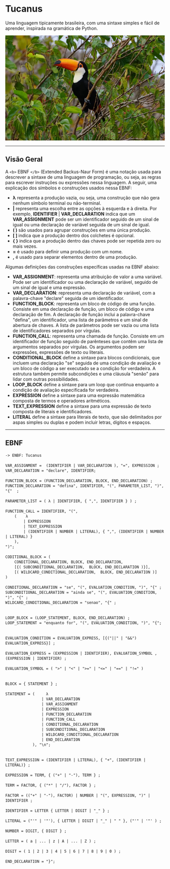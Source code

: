 # Tucanus

Uma linguagem tipicamente brasileira, com uma sintaxe simples e fácil de aprender, inspirada na gramática de Python.

![Tucanuçu](img/tucanucu-ramphastos-toco-.webp)

---

## Visão Geral

A `<b>` EBNF `</b>` (Extended Backus-Naur Form) é uma notação usada para descrever a sintaxe de uma linguagem de programação, ou seja, as regras para escrever instruções ou expressões nessa linguagem. A seguir, uma explicação dos símbolos e construções usados nessa EBNF:

- **λ** representa a produção vazia, ou seja, uma construção que não gera nenhum símbolo terminal ou não-terminal.
- **|** representa uma escolha entre as opções à esquerda e à direita. Por exemplo, **IDENTIFIER** | **VAR_DECLARATION** indica que um **VAR_ASSIGNMENT** pode ser um identificador seguido de um sinal de igual ou uma declaração de variável seguida de um sinal de igual.
- **( )** são usados para agrupar construções em uma única produção.
- **[ ]** indica que a produção dentro dos colchetes é opcional.
- **{ }** indica que a produção dentro das chaves pode ser repetida zero ou mais vezes.
- **=** é usado para definir uma produção com um nome.
- **,** é usado para separar elementos dentro de uma produção.

Algumas definições das construções específicas usadas na EBNF abaixo:

- **VAR_ASSIGNMENT**: representa uma atribuição de valor a uma variável. Pode ser um identificador ou uma declaração de variável, seguido de um sinal de igual e uma expressão.
- **VAR_DECLARATION**: representa uma declaração de variável, com a palavra-chave "declare" seguida de um identificador.
- **FUNCTION_BLOCK**: representa um bloco de código de uma função. Consiste em uma declaração de função, um bloco de código e uma declaração de fim. A declaração de função inclui a palavra-chave "defina", um identificador, uma lista de parâmetros e um sinal de abertura de chaves. A lista de parâmetros pode ser vazia ou uma lista de identificadores separados por vírgulas.
- **FUNCTION_CALL**: representa uma chamada de função. Consiste em um identificador de função seguido de parênteses que contêm uma lista de argumentos separados por vírgulas. Os argumentos podem ser expressões, expressões de texto ou literais.
- **CONDITIONAL_BLOCK** define a sintaxe para blocos condicionais, que incluem uma declaração "se" seguida de uma condição de avaliação e um bloco de código a ser executado se a condição for verdadeira. A estrutura também permite subcondições e uma cláusula "senão" para lidar com outras possibilidades.
- **LOOP_BLOCK** define a sintaxe para um loop que continua enquanto a condição de avaliação especificada for verdadeira.
- **EXPRESSION** define a sintaxe para uma expressão matemática composta de termos e operadores aritméticos.
- **TEXT_EXPRESSION** define a sintaxe para uma expressão de texto composta de literais e identificadores.
- **LITERAL** define a sintaxe para literais de texto, que são delimitados por aspas simples ou duplas e podem incluir letras, dígitos e espaços.

---

## EBNF

```
-> ENBF: Tucanus

VAR_ASSIGNMENT =  (IDENTIFIER | VAR_DECLARATION ), "=", EXPRESSION ;
VAR_DECLARATION = "declare", IDENTIFIER;

FUNCTION_BLOCK = (FUNCTION_DECLARATION, BLOCK, END_DECLARATION) ;
FUNCTION_DECLARATION = "defina", IDENTIFIER, "(", PARAMETER_LIST, ")", "{"  ;

PARAMETER_LIST = ( λ | IDENTIFIER, { ",", IDENTIFIER } ) ;

FUNCTION_CALL = IDENTIFIER, "(",
    (    λ
        | EXPRESSION
        | TEXT_EXPRESSION
        | (IDENTIFIER | NUMBER | LITERAL), { ",", (IDENTIFIER | NUMBER | LITERAL) }
    ),
")";

CODITIONAL_BLOCK = (
    CONDITIONAL_DECLARATION, BLOCK, END_DECLARATION,
    [{( SUBCONDITIONAL_DECLARATION,  BLOCK, END_DECLARATION )}],
    [( WILDCARD_CONDITIONAL_DECLARATION,  BLOCK, END_DECLARATION )]
)

CONDITIONAL_DECLARATION = "se", "(", EVALUATION_CONDITION, ")", "{" ;
SUBCONDITIONAL_DECLARATION = "ainda se", "(", EVALUATION_CONDITION, ")", "{" ;
WILDCARD_CONDITIONAL_DECLARATION = "senao", "{" ;


LOOP_BLOCK = (LOOP_STATEMENT, BLOCK, END_DECLARATION) ;
LOOP_STATEMENT = "enquanto for", "(", EVALUATION_CONDITION, ")", "{";


EVALUATION_CONDITION = EVALUATION_EXPRESS, [{("||" | "&&") EVALUATION_EXPRESS}] ;

EVALUATION_EXPRESS = (EXPRESSION | IDENTIFIER), EVALUATION_SYMBOL , (EXPRESSION | IDENTIFIER) ;

EVALUATION_SYMBOL = ( ">" | "<" | ">=" | "<=" | "==" | "!=" )


BLOCK = { STATEMENT } ;

STATEMENT = (     λ
                | VAR_DECLARATION
                | VAR_ASSIGNMENT
                | EXPRESSION
                | FUNCTION_DECLARATION
                | FUNCTION_CALL
                | CONDITIONAL_DECLARATION
                | SUBCONDITIONAL_DECLARATION
                | WILDCARD_CONDITIONAL_DECLARATION
                | END_DECLARATION
            ), "\n";


TEXT_EXPRESSION = (IDENTIFIER | LITERAL), { "+", (IDENTIFIER | LITERAL)} ;

EXPRESSION = TERM, { ("+" | "-"), TERM } ;

TERM = FACTOR, { ("*" | "/"), FACTOR } ;

FACTOR = (("+" | "-"), FACTOR) | NUMBER | "(", EXPRESSION, ")" | IDENTIFIER ;

IDENTIFIER = LETTER { LETTER | DIGIT | "_" } ;

LITERAL = ("'" | '"'), { LETTER | DIGIT | "_" | " " }, ("'" | '"' ) ;

NUMBER = DIGIT, { DIGIT } ;

LETTER = ( a | ... | z | A | ... | Z ) ;

DIGIT = ( 1 | 2 | 3 | 4 | 5 | 6 | 7 | 8 | 9 | 0 ) ;

END_DECLARATION = "}";

```
